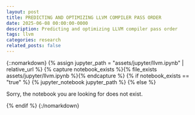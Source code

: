 ```yaml
---
layout: post
title: PREDICTING AND OPTIMIZING LLVM COMPILER PASS ORDER
date: 2025-06-08 00:00:00-0000
description: Predicting and optimizing LLVM compiler pass order
tags: llvm
categories: research
related_posts: false
---
```




{::nomarkdown}
{% assign jupyter_path = "assets/jupyter/llvm.ipynb" | relative_url %}
{% capture notebook_exists %}{% file_exists assets/jupyter/llvm.ipynb %}{% endcapture %}
{% if notebook_exists == "true" %}
{% jupyter_notebook jupyter_path %}
{% else %}

<p>Sorry, the notebook you are looking for does not exist.</p>
{% endif %}
{:/nomarkdown}
